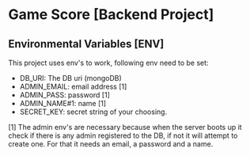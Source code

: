 # Game Score [Backend Project]

## Environmental Variables [ENV]

This project uses env's to work, following env need to be set:

- DB_URI: The DB uri (mongoDB)
- ADMIN_EMAIL: email address [1]
- ADMIN_PASS: password [1]
- ADMIN_NAME#1: name [1]
- SECRET_KEY: secret string of your choosing.

[1] The admin env's are necessary because when the server boots up it check if there is any admin
registered to the DB, if not it will attempt to create one. For that it needs an email, a password
and a name.
